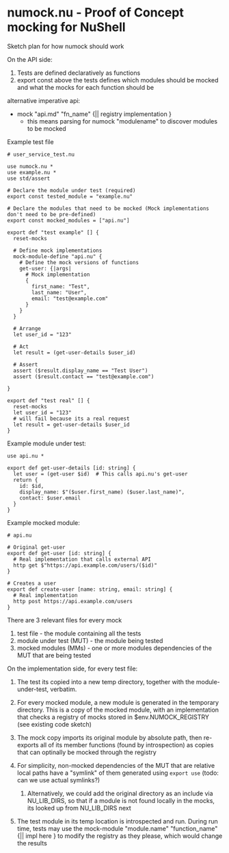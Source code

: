 # numock.nu - Proof of Concept mocking for NuShell



Sketch plan for how numock should work

On the API side:

1. Tests are defined declaratively as functions
2. export const above the tests defines which modules should be mocked and what the mocks for each
   function should be

alternative imperative api:

- mock "api.md" "fn_name" {|| registry implementation }
  - this means parsing for numock "modulename" to discover modules to be mocked


Example test file

```nushell
# user_service_test.nu

use numock.nu *
use example.nu *
use std/assert

# Declare the module under test (required)
export const tested_module = "example.nu"

# Declare the modules that need to be mocked (Mock implementations don't need to be pre-defined)
export const mocked_modules = ["api.nu"]

export def "test example" [] {
  reset-mocks

  # Define mock implementations
  mock-module-define "api.nu" {
    # Define the mock versions of functions
    get-user: {|args|
      # Mock implementation
      {
        first_name: "Test",
        last_name: "User",
        email: "test@example.com"
      }
    }
  }

  # Arrange
  let user_id = "123"

  # Act
  let result = (get-user-details $user_id)

  # Assert
  assert ($result.display_name == "Test User")
  assert ($result.contact == "test@example.com")

}

export def "test real" [] {
  reset-mocks
  let user_id = "123"
  # will fail because its a real request
  let result = get-user-details $user_id
}
```

Example module under test:

```nushell
use api.nu *

export def get-user-details [id: string] {
  let user = (get-user $id)  # This calls api.nu's get-user
  return {
    id: $id,
    display_name: $"($user.first_name) ($user.last_name)",
    contact: $user.email
  }
}
```

Example mocked module:

```nushell
# api.nu

# Original get-user
export def get-user [id: string] {
  # Real implementation that calls external API
  http get $"https://api.example.com/users/($id)"
}

# Creates a user
export def create-user [name: string, email: string] {
  # Real implementation
  http post https://api.example.com/users
}
```

There are 3 relevant files for every mock

1. test file - the module containing all the tests
2. module under test (MUT) - the module being tested
3. mocked modules (MMs) - one or more modules dependencies of the MUT that are being tested

On the implementation side, for every test file:

1. The test its copied into a new temp directory, together with the module-under-test, verbatim.

2. For every mocked module, a new module is generated in the temporary directory. This is a copy of
   the mocked module, with an implementation that checks a registry of mocks stored in
   $env.NUMOCK_REGISTRY (see existing code sketch)

3. The mock copy imports its original module by absolute path, then re-exports all of its member
   functions (found by introspection) as copies that can optinally be mocked through the registry

4. For simplicity, non-mocked dependencies of the MUT that are relative local paths have a "symlink"
   of them generated using `export use` (todo: can we use actual symlinks?)

   1. Alternatively, we could add the original directory as an include via NU_LIB_DIRS, so that if a
      module is not found locally in the mocks, its looked up from NU_LIB_DIRS next

5. The test module in its temp location is introspected and run. During run time, tests may use the
   mock-module "module.name" "function_name" {|| impl here } to modify the registry as they please,
   which would change the results

